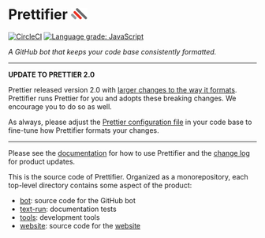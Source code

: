 # Prettifier <img src="website/website/static/img/logo_transparent_400.gif" width="33" height="23">

[![CircleCI](https://circleci.com/gh/kevgo/prettifier.svg?style=shield)](https://circleci.com/gh/kevgo/prettifier)
[![Language grade: JavaScript](https://img.shields.io/lgtm/grade/javascript/g/kevgo/prettifier.svg)](https://lgtm.com/projects/g/kevgo/prettifier/context:javascript)

_A GitHub bot that keeps your code base consistently formatted._

---

**UPDATE TO PRETTIER 2.0**

Prettier released version 2.0 with
[larger changes to the way it formats](https://prettier.io/blog/2020/03/21/2.0.0.html).
Prettifier runs Prettier for you and adopts these breaking changes. We encourage
you to do so as well.

As always, please adjust the
[Prettier configuration file](https://prettier.io/docs/en/options.html) in your
code base to fine-tune how Prettifier formats your changes.

---

Please see the [documentation](https://kevgo.github.io/prettifier) for how to
use Prettifier and the [change log](CHANGELOG.md) for product updates.

This is the source code of Prettifier. Organized as a monorepository, each
top-level directory contains some aspect of the product:

- [bot](bot/): source code for the GitHub bot
- [text-run](text-run/): documentation tests
- [tools](tools/): development tools
- [website](website/): source code for the [website](https://www.prettifier.io)
